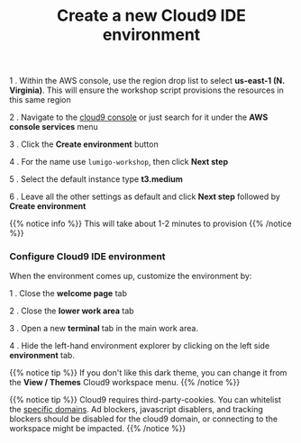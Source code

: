 ﻿---
title: "Create a new Cloud9 IDE environment"
chapter: false
weight: 131
---

1 . Within the AWS console, use the region drop list to select **us-east-1 (N. Virginia)**.  This will ensure the workshop script provisions the resources in this same region

2 . Navigate to the [cloud9 console](https://console.aws.amazon.com/cloud9/home) or just search for it under the **AWS console services** menu

3 . Click the **Create environment** button

4 . For the name use `lumigo-workshop`, then click **Next step**

5 . Select the default instance type **t3.medium**

6 . Leave all the other settings as default and click **Next step** followed by **Create environment**


{{% notice info %}}
This will take about 1-2 minutes to provision
{{% /notice %}}

### Configure Cloud9 IDE environment

When the environment comes up, customize the environment by:

1 . Close the **welcome page** tab

2 . Close the **lower work area** tab

3 . Open a new **terminal** tab in the main work area.

4 . Hide the left-hand environment explorer by clicking on the left side **environment** tab.


{{% notice tip %}}
If you don't like this dark theme, you can change it from the **View / Themes** Cloud9 workspace menu.
{{% /notice %}}

{{% notice tip %}}
Cloud9 requires third-party-cookies. You can whitelist the [specific domains]( https://docs.aws.amazon.com/cloud9/latest/user-guide/troubleshooting.html#troubleshooting-env-loading). Ad blockers, javascript disablers, and tracking blockers should be disabled for the cloud9 domain, or connecting to the workspace might be impacted.
{{% /notice %}}
